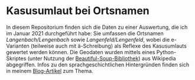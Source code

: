 # Kasusumlaut bei Ortsnamen

In diesem Repositorium finden sich die Daten zu einer Auswertung, die ich im Januar 2021 durchgeführt habe: Sie umfassen die Ortsnamen _Langenbach/Lengenbach_ sowie _Langenfeld/Lengenfeld_, wobei die e-Varianten (teilweise auch mit ä-Schreibung) als Reflexe des Kasusumlauts gewertet werden können. Die Geodaten wurden mittels eines Python-Skriptes (unter Nutzung der [Beautiful-Soup-Bibliothek](https://www.crummy.com/software/BeautifulSoup/bs4/doc/)) aus Wikipedia abgegriffen. Infos zu den sprachgeschichtlichen Hintergründen finden sich in meinem [Blog-Artikel](https://konsonantenstadl.tumblr.com/post/708492241665228800/kasusumlaut-bei-ortsnamen) zum Thema.
